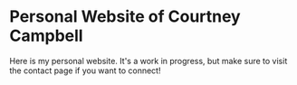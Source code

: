 # Personal Website of Courtney Campbell
Here is my personal website. It's a work in progress, but make sure to visit the contact page if you want to connect!
